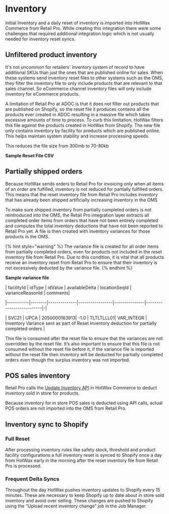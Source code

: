 # Inventory

Initial Inventory and a daily reset of inventory is imported into HotWax Commerce from Retail Pro. While creating this integration there were some challenges that required additional integration logic which is not usually needed for inventory reset syncs.

## Unfiltered product inventory
It's not uncommon for retailers' inventory system of record to have additional SKUs than just the ones that are published online for sales. When these systems send inventory reset files to other systems such as the OMS, they filter the inventory file to only include products that are relevant to that sales channel. So eCommerce channel inventory files will only include inventory for eCommerce products.

A limitation of Retail Pro at ADOC is that it does not filter out products that are published on Shopify, so the reset file it produces contains all the products ever created in ADOC resulting in a massive file which takes excessive amounts of time to process. To curb this limitation, HotWax filters this file against the products created in HotWax from Shopify. The new file only contains inventory by facility for products which are published online. This helps maintain system stability and increase processing speeds.

This reduces the file size from 300mb to 70-80kb

**Sample Reset File CSV**


## Partially shipped orders
Because HotWax sends orders to Retail Pro for invoicing only when all items of an order are fulfilled, inventory is not reduced for partially fulfilled orders. This means that the reset inventory file from Retail Pro includes inventory that has already been shipped artificially increasing inventory in the OMS

To make sure shipped inventory from partially completed orders is not reintroduced into the OMS, the Retail Pro integration layer extracts all completed order items from orders that have not been entirely completed and computes the total inventory deductions that have not been reported to Retail Pro yet. A file is then created with inventory variances for those products in the OMS.

{% hint style="warning" %}
The variance file is created for all order items from partially completed orders, even for products not included in the reset inventory file from Retail Pro. Due to this condition, it is vital that all products receive an inventory reset from Retail Pro to ensure that their inventory is not excessively deducted by the variance file.
{% endhint %}

**Sample variance file**

| facilityId | idType | idValue | availableDelta | locationSeqId | varianceReasonId | comments|

|-----------|--------|--------------|-----------------|---------------|--------------------------|-|

| SVC21 | UPCA   | 2050000163913| -1.0  | TLTLTLLL01| VAR_INTEGR | Inventory Variance sent as part of Reset Inventory deduction for partially completed orders |

This file is consumed after the reset file to ensure that the variances are not overridden by the reset file. It’s also important to ensure that this file is not consumed without the reset file before it, if the variance file is imported without the reset file then inventory will be deducted for partially completed orders even though the surplus inventory was not imported.
<!-- need to find a simpler way to write this^ -->

## POS sales inventory
Retail Pro calls the [Update Inventory API][updateInventoryDocs] in HotWax Commerce to deduct inventory sold in store for products.

Because inventory for in store POS sales is deducted using API calls, actual POS orders are not imported into the OMS from Retail Pro.

<!-- page links -->
[updateInventoryDocs]:(https://github.com/hotwax/oms-documentation/blob/oms1.0/Inventory/Update%20Inventory.md)


## Inventory sync to Shopify

### Full Reset
After processing inventory rules like safety stock, threshold and product facility configurations a full inventory reset is synced to Shopify once a day from HotWax early in the morning after the reset inventory file from Retail Pro is processed.

### Frequent Delta Syncs
Throughout the day HotWax pushes inventory updates to Shopify every 15 minutes. These are necessary to keep Shopify up to date about in store sold inventory and avoid over selling. These changes are pushed to Shopify using the “Upload recent inventory change” job in the Job Manager.
